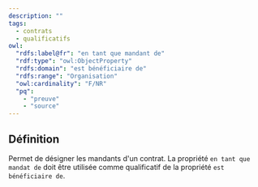 ```yaml
---
description: ""
tags:
  - contrats
  - qualificatifs
owl:
  "rdfs:label@fr": "en tant que mandant de"
  "rdf:type": "owl:ObjectProperty"
  "rdfs:domain": "est bénéficiaire de"
  "rdfs:range": "Organisation"
  "owl:cardinality": "F/NR"
  "pq":
    - "preuve"
    - "source"
---
```


<OntologyTable frontMatter={frontMatter}/>

## Définition

Permet de désigner les mandants d'un contrat. La propriété `en tant que mandat de` doit être utilisée comme qualificatif de la propriété `est bénéficiaire de`.
